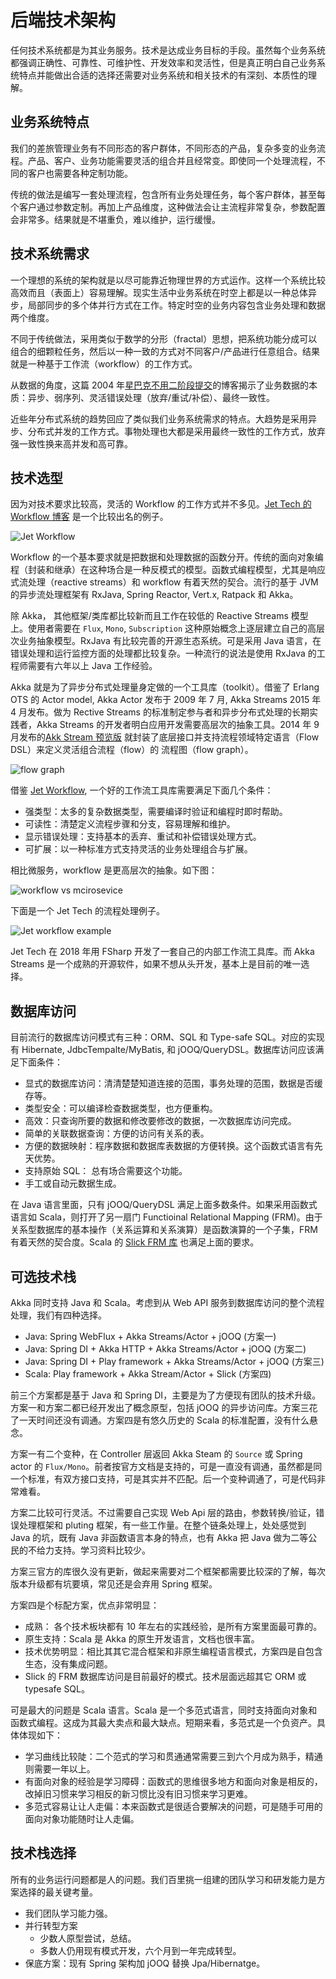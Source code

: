 # 后端技术架构

任何技术系统都是为其业务服务。技术是达成业务目标的手段。虽然每个业务系统都强调正确性、可靠性、可维护性、开发效率和灵活性，但是真正明白自己业务系统特点并能做出合适的选择还需要对业务系统和相关技术的有深刻、本质性的理解。

## 业务系统特点

我们的差旅管理业务有不同形态的客户群体，不同形态的产品，复杂多变的业务流程。产品、客户、业务功能需要灵活的组合并且经常变。即使同一个处理流程，不同的客户也需要各种定制功能。

传统的做法是编写一套处理流程，包含所有业务处理任务，每个客户群体，甚至每个客户通过参数定制。再加上产品维度，这种做法会让主流程非常复杂，参数配置会非常多。结果就是不堪重负，难以维护，运行缓慢。

## 技术系统需求

一个理想的系统的架构就是以尽可能靠近物理世界的方式运作。这样一个系统比较高效而且（表面上）容易理解。现实生活中业务系统在时空上都是以一种总体异步，局部同步的多个体并行方式在工作。特定时空的业务内容包含业务处理和数据两个维度。

不同于传统做法，采用类似于数学的分形（fractal）思想，把系统功能分成可以组合的细颗粒任务，然后以一种一致的方式对不同客户/产品进行任意组合。结果就是一种基于工作流（workflow）的工作方式。

从数据的角度，这篇 2004 年[星巴克不用二阶段提交](https://www.enterpriseintegrationpatterns.com/ramblings/18_starbucks.html)的博客揭示了业务数据的本质：异步、弱序列、灵活错误处理（放弃/重试/补偿）、最终一致性。

近些年分布式系统的趋势回应了类似我们业务系统需求的特点。大趋势是采用异步、分布式并发的工作方式。事物处理也大都是采用最终一致性的工作方式，放弃强一致性换来高并发和高可靠。

## 技术选型

因为对技术要求比较高，灵活的 Workflow 的工作方式并不多见。[Jet Tech 的 Workflow 博客](https://medium.com/jettech/microservices-to-workflows-expressing-business-flows-using-an-f-dsl-d2e74e6d6d5e) 是一个比较出名的例子。

![Jet Workflow](./resources/jet-workflow.png)

Workflow 的一个基本要求就是把数据和处理数据的函数分开。传统的面向对象编程（封装和继承）在这种场合是一种反模式的模型。函数式编程模型，尤其是响应式流处理（reactive streams）和 workflow 有着天然的契合。流行的基于 JVM 的异步流处理框架有 RxJava, Spring Reactor, Vert.x, Ratpack 和 Akka。

除 Akka， 其他框架/类库都比较新而且工作在较低的 Reactive Streams 模型上。使用者需要在 `Flux`, `Mono`, `Subscription` 这种原始概念上逐层建立自己的高层次业务抽象模型。RxJava 有比较完善的开源生态系统。可是采用 Java 语言，在错误处理和运行监控方面的处理都比较复杂。一种流行的说法是使用 RxJava 的工程师需要有六年以上 Java 工作经验。

Akka 就是为了异步分布式处理量身定做的一个工具库（toolkit）。借鉴了 Erlang OTS 的 Actor model, Akka Actor 发布于 2009 年 7 月, Akka Streams 2015 年 4 月发布。做为 Rective Streams 的标准制定参与者和异步分布式处理的长期实践者，Akka Streams 的开发者明白应用开发需要高层次的抽象工具。2014 年 9 月发布的[Akk Stream 预览版](https://akka.io/blog/news/2014/09/12/akka-streams-0.7-released) 就封装了底层接口并支持流程领域特定语言（Flow DSL）来定义灵活组合流程（flow）的 流程图（flow graph）。

![flow graph](./resources/akka-flowgraph.png)

借鉴 [Jet Workflow](https://medium.com/jettech/microservices-to-workflows-expressing-business-flows-using-an-f-dsl-d2e74e6d6d5e), 一个好的工作流工具库需要满足下面几个条件：

- 强类型：太多的复杂数据类型，需要编译时验证和编程时即时帮助。
- 可读性：清楚定义流程步骤和分支，容易理解和维护。
- 显示错误处理：支持基本的丢弃、重试和补偿错误处理方式。
- 可扩展：以一种标准方式支持灵活的业务处理组合与扩展。

相比微服务，workflow 是更高层次的抽象。如下图：

![workflow vs mcirosevice](./resources/workflow-vs-microservice.png)

下面是一个 Jet Tech 的流程处理例子。

![Jet workflow example](./resources/jet-workflow-example.png)

Jet Tech 在 2018 年用 FSharp 开发了一套自己的内部工作流工具库。而 Akka Streams 是一个成熟的开源软件，如果不想从头开发，基本上是目前的唯一选择。

## 数据库访问

目前流行的数据库访问模式有三种：ORM、SQL 和 Type-safe SQL。对应的实现有 Hibernate, JdbcTempalte/MyBatis, 和 jOOQ/QueryDSL。数据库访问应该满足下面条件：

- 显式的数据库访问：清清楚楚知道连接的范围，事务处理的范围，数据是否缓存等。
- 类型安全：可以编译检查数据类型，也方便重构。
- 高效：只查询所要的数据和修改要修改的数据，一次数据库访问完成。
- 简单的关联数据查询：方便的访问有关系的表。
- 方便的数据映射：程序数据和数据库表数据的方便转换。这个函数式语言有先天优势。
- 支持原始 SQL： 总有场合需要这个功能。
- 手工或自动元数据生成。

在 Java 语言里面，只有 jOOQ/QueryDSL 满足上面多数条件。如果采用函数式语言如 Scala，则打开了另一扇门 Functioinal Relational Mapping (FRM)。由于关系型数据库的基本操作（关系运算和关系演算）是函数演算的一个子集，FRM 有着天然的契合度。Scala 的 [Slick FRM 库](https://slick.lightbend.com/) 也满足上面的要求。

## 可选技术栈

Akka 同时支持 Java 和 Scala。考虑到从 Web API 服务到数据库访问的整个流程处理，我们有四种选择。

- Java: Spring WebFlux + Akka Streams/Actor + jOOQ (方案一)
- Java: Spring DI + Akka HTTP + Akka Streams/Actor + jOOQ (方案二)
- Java: Spring DI + Play framework + Akka Streams/Actor + jOOQ (方案三)
- Scala: Play framework + Akka Stream/Actor + Slick (方案四)

前三个方案都是基于 Java 和 Spring DI，主要是为了方便现有团队的技术升级。方案一和方案二都已经开发出了概念原型，包括 jOOQ 的异步访问库。方案三花了一天时间还没有调通。方案四是有悠久历史的 Scala 的标准配置，没有什么悬念。

方案一有二个变种，在 Controller 层返回 Akka Steam 的 `Source` 或 Spring actor 的 `Flux/Mono`。前者按官方文档是支持的，可是一直没有调通，虽然都是同一个标准，有双方接口支持，可是其实并不匹配。后一个变种调通了，可是代码非常难看。

方案二比较可行灵活。不过需要自己实现 Web Api 层的路由，参数转换/验证，错误处理框架和 pluting 框架，有一些工作量。在整个链条处理上，处处感觉到 Java 的坑，既有 Java 非函数语言本身的特点，也有 Akka 把 Java 做为二等公民的不给力支持。学习资料比较少。

方案三官方的库很久没有更新，做起来需要对二个框架都需要比较深的了解，每次版本升级都有坑要填，常见还是会弃用 Spring 框架。

方案四是个标配方案，优点非常明显：

- 成熟： 各个技术板块都有 10 年左右的实践经验，是所有方案里面最可靠的。
- 原生支持：Scala 是 Akka 的原生开发语言，文档也很丰富。
- 技术优势明显：相比其其它混合框架和非原生编程语言模式，方案四是自包含生态，没有集成问题。
- Slick 的 FRM 数据库访问是目前最好的模式。技术层面远超其它 ORM 或 typesafe SQL。

可是最大的问题是 Scala 语言。Scala 是一个多范式语言，同时支持面向对象和函数式编程。这成为其最大卖点和最大缺点。短期来看，多范式是一个负资产。具体体现如下：

- 学习曲线比较陡：二个范式的学习和贯通通常需要三到六个月成为熟手，精通则需要一年以上。
- 有面向对象的经验是学习障碍：函数式的思维很多地方和面向对象是相反的，改掉旧习惯来学习相反的新习惯比没有旧习惯来学习更难。
- 多范式容易让让人走偏：本来函数式是很适合要解决的问题，可是随手可用的面向对象功能随时让人走偏。

## 技术栈选择

所有的业务运行问题都是人的问题。我们百里挑一组建的团队学习和研发能力是方案选择的最关键考量。

- 我们团队学习能力强。
- 并行转型方案
  - 少数人原型尝试，总结。
  - 多数人仍用现有模式开发，六个月到一年完成转型。
- 保底方案：现有 Spring 架构加 jOOQ 替换 Jpa/Hibernatge。
